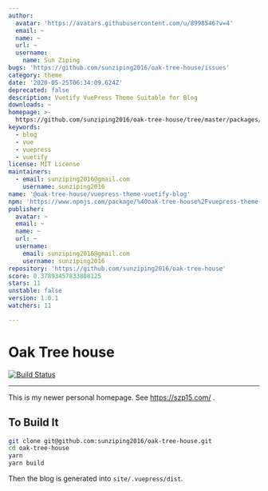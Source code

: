 ```yaml
---
author:
  avatar: 'https://avatars.githubusercontent.com/u/8998546?v=4'
  email: ~
  name: ~
  url: ~
  username:
    name: Sun Ziping
bugs: 'https://github.com/sunziping2016/oak-tree-house/issues'
category: theme
date: '2020-05-25T06:34:09.624Z'
deprecated: false
description: Vuetify VuePress Theme Suitable for Blog
downloads: ~
homepage: >-
  https://github.com/sunziping2016/oak-tree-house/tree/master/packages/%40oak-tree-house/vuepress-theme-vuetify-blog#readme
keywords:
  - blog
  - vue
  - vuepress
  - vuetify
license: MIT License
maintainers:
  - email: sunziping2016@gmail.com
    username: sunziping2016
name: '@oak-tree-house/vuepress-theme-vuetify-blog'
npm: 'https://www.npmjs.com/package/%40oak-tree-house%2Fvuepress-theme-vuetify-blog'
publisher:
  avatar: ~
  email: ~
  name: ~
  url: ~
  username:
    email: sunziping2016@gmail.com
    username: sunziping2016
repository: 'https://github.com/sunziping2016/oak-tree-house'
score: 0.37893457833808125
stars: 11
unstable: false
version: 1.0.1
watchers: 11

---
```


# Oak Tree house

[![Build Status](https://travis-ci.com/sunziping2016/oak-tree-house.svg?branch=master)](https://travis-ci.com/sunziping2016/oak-tree-house)

****
This is my newer personal homepage. See <https://szp15.com/> .

## To Build It

```bash
git clone git@github.com:sunziping2016/oak-tree-house.git
cd oak-tree-house
yarn
yarn build
```

Then the blog is generated into `site/.vuepress/dist`.
